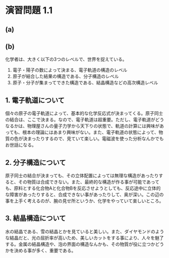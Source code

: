 # 演習問題 1.1

## (a)

## (b)
化学者は、大きく以下の3つのレベルで、世界を捉えている。

1. 電子・陽子の数によって決まる、電子軌道の構造のレベル
2. 原子が結合した結果の構造である、分子構造のレベル
3. 原子・分子が集まってできた構造である、結晶構造などの高次構造レベル

## 1. 電子軌道について

個々の原子の電子軌道によって、基本的な化学反応式が決まってくる。原子同士の結合は、ここで決まる。なので、電子軌道は超重要。ただし、電子軌道がどうなるかは、物理屋さんの量子力学から天下りの状態で、軌道の計算には興味があっても、根本の理論にはあまり興味がない。また、電子軌道の状態によって、物質の色が決まったりするので、見ていて楽しい。電磁波を使った分析なんかでもお世話になる。

## 2. 分子構造について
原子同士の結合が決まっても、その立体配置によっては無理な構造があったりすると、その物質は合成できない。また、最終的な構造が作る事が可能であっても、原料とする化合物Aと化合物Bを反応させようとしても、反応途中に立体的な障害があったりすると、合成できない事があったりして、奥が深い。この辺の事を上手く考えるのが、腕の見せ所というか、化学をやっていて楽しいところ。

## 3. 結晶構造について
水の結晶である、雪の結晶とかを見ていると美しい。また、ダイヤモンドのような結晶だと、光の屈折率が高いため、美しいカットをする事により、人々を魅了する。金属の結晶構造や、泡の界面の構造なんかも、その物質が役に立つかどうかを決める事が多く、重要である。
